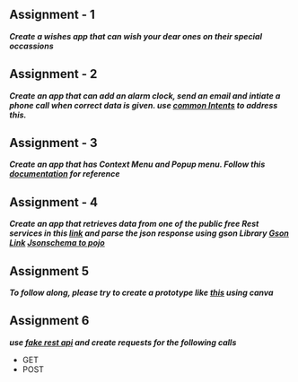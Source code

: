 ## Assignment - 1
***Create a wishes app that can wish your dear ones on their special occassions***


## Assignment - 2
***Create an app that can add an alarm clock, send an email and intiate a phone call when correct data is given. use [common Intents](https://developer.android.com/guide/components/intents-common) to address this.***


## Assignment - 3
***Create an app that has Context Menu and Popup menu. Follow this [documentation](https://developer.android.com/develop/ui/views/components/menus) for reference***

## Assignment - 4
***Create an app that retrieves data from one of the public free Rest services in this [link](https://github.com/public-apis/public-apis) and parse the json response using gson Library [Gson Link](https://github.com/google/gson) [Jsonschema to pojo](https://www.jsonschema2pojo.org/)***


## Assignment 5
***To follow along, please try to create a prototype like [this](https://www.canva.com/design/DAFX7ouDlPU/PXd2jSY_EsGhPNBCQ3KrRw/watch?utm_content=DAFX7ouDlPU&utm_campaign=designshare&utm_medium=link&utm_source=publishsharelink) using canva***

## Assignment 6
***use [fake rest api](https://jsonplaceholder.typicode.com) and create requests for the following calls***
 - GET
 - POST
